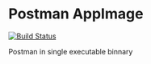 # Postman AppImage

[![Build Status](https://travis-ci.org/showcheap/postman-appimage.svg?branch=6.0.7)](https://travis-ci.org/showcheap/postman-appimage)

Postman in single executable binnary
